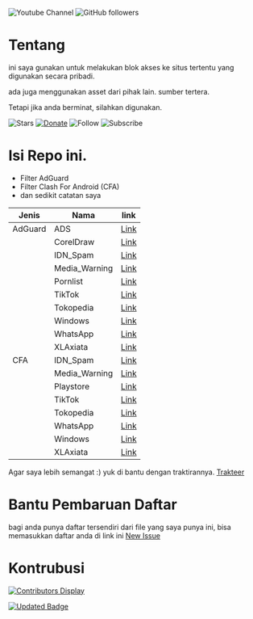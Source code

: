 ![Youtube Channel](https://img.shields.io/yUCMFQytY2sjobgA75FQwbPwQ?style=social)
![GitHub followers](https://img.shields.io/github/followers/madi10?style=social)

# Tentang
ini saya gunakan untuk melakukan blok akses ke situs tertentu yang digunakan secara pribadi.

ada juga menggunakan asset dari pihak lain. sumber tertera.

Tetapi jika anda berminat, silahkan digunakan.

![Stars](https://img.shields.io/github/stars/madi10/MANTANKODE?style=for-the-badge)
[![Donate](https://img.shields.io/badge/Ko--fi-F16061?style=for-the-badge&logo=ko-fi&logoColor=white)](https://trakteer.id/mantankode)
![Follow](https://img.shields.io/github/followers/madi10?style=for-the-badge)
![Subscribe](https://img.shields.io/youtube/channel/subscribers/yUCMFQytY2sjobgA75FQwbPwQ?style=for-the-badge)


# Isi Repo ini.
- Filter AdGuard
- Filter Clash For Android (CFA)
- dan sedikit catatan saya

| Jenis | Nama | link |
| --- | --- | --- |
| AdGuard | ADS | [Link](https://raw.githubusercontent.com/madi10/MANTANKODE/master/AdGuard/ADS.txt) |
|  | CorelDraw | [Link](https://raw.githubusercontent.com/madi10/MANTANKODE/master/AdGuard/Corel.txt) |
|  | IDN_Spam | [Link](https://raw.githubusercontent.com/madi10/MANTANKODE/master/AdGuard/lokalspam.txt) |
|  | Media_Warning | [Link](https://raw.githubusercontent.com/madi10/MANTANKODE/master/AdGuard/media.txt) |
|  | Pornlist | [Link](https://raw.githubusercontent.com/madi10/MANTANKODE/master/AdGuard/pornlist.txt) |
|  | TikTok | [Link](https://raw.githubusercontent.com/madi10/MANTANKODE/master/AdGuard/tiktok.txt) |
|  | Tokopedia | [Link](https://raw.githubusercontent.com/madi10/MANTANKODE/master/AdGuard/tokopedia.txt) |
|  | Windows | [Link](https://raw.githubusercontent.com/madi10/MANTANKODE/master/AdGuard/windows.txt) |
|  | WhatsApp | [Link](https://raw.githubusercontent.com/madi10/MANTANKODE/master/AdGuard/WhatsApp.txt) |
|  | XLAxiata | [Link](https://raw.githubusercontent.com/madi10/MANTANKODE/master/AdGuard/xlaxiata.txt) |
| CFA | IDN_Spam | [Link](https://raw.githubusercontent.com/madi10/MANTANKODE/master/CFA/lokalspam.yaml) |
|  | Media_Warning | [Link](https://raw.githubusercontent.com/madi10/MANTANKODE/master/CFA/media.yaml) |
|  | Playstore | [Link](https://raw.githubusercontent.com/madi10/MANTANKODE/master/CFA/playstore.yaml) |
|  | TikTok | [Link](https://raw.githubusercontent.com/madi10/MANTANKODE/master/CFA/tiktok.yaml) |
|  | Tokopedia | [Link](https://raw.githubusercontent.com/madi10/MANTANKODE/master/CFA/tokopedia.yaml) |
|  | WhatsApp | [Link](https://raw.githubusercontent.com/madi10/MANTANKODE/master/CFA/whatsapp.yaml) |
|  | Windows | [Link](https://raw.githubusercontent.com/madi10/MANTANKODE/master/CFA/Windows.yaml) |
|  | XLAxiata | [Link](https://raw.githubusercontent.com/madi10/MANTANKODE/master/CFA/xlaxiata.yaml) |

Agar saya lebih semangat :) yuk di bantu dengan traktirannya.
[Trakteer](https://trakteer.id/mantankode)

# Bantu Pembaruan Daftar
bagi anda punya daftar tersendiri dari file yang saya punya ini, bisa memasukkan daftar anda di link ini [New Issue](https://github.com/madi10/MANTANKODE/issues/new)

# Kontrubusi
[![Contributors Display](https://badges.pufler.dev/contributors/madi10/MANTANKODE?size=50&padding=5&bots=true)](https://badges.pufler.dev)

[![Updated Badge](https://badges.pufler.dev/updated/madi10/MANTANKODE)](https://badges.pufler.dev)

